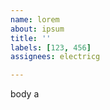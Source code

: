 ```yaml
---         
name: lorem
about: ipsum
title: ''
labels: [123, 456]
assignees: electricg

---         
```


body a
